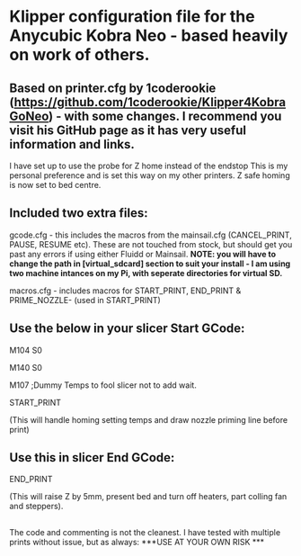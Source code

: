 # Klipper configuration file for the Anycubic Kobra Neo - based heavily on work of others.

## Based on printer.cfg by 1coderookie (https://github.com/1coderookie/Klipper4KobraGoNeo) - with some changes. I recommend you visit his GitHub page as it has very useful information and links.

I have set up to use the probe for Z home instead of the endstop This is my personal preference and is set this way on my other printers. Z safe homing is now set to bed centre.

## Included two extra files:

gcode.cfg - this includes the macros from the mainsail.cfg (CANCEL_PRINT, PAUSE, RESUME etc). These are not touched from stock, but should get you past any errors if using either Fluidd or Mainsail. 
**NOTE: you will have to change the path in [virtual_sdcard] section to suit your install - I am using two machine intances on my Pi, with seperate directories for virtual SD.**

macros.cfg - includes macros for START_PRINT, END_PRINT & PRIME_NOZZLE- (used in START_PRINT)

## Use the below in your slicer Start GCode:

M104 S0

M140 S0

M107 ;Dummy Temps to fool slicer not to add wait.

START_PRINT

(This will handle homing setting temps and draw nozzle priming line before print)

## Use this in slicer End GCode:

END_PRINT

(This will raise Z by 5mm, present bed and turn off heaters, part colling fan and steppers).
##
The code and commenting is not the cleanest. I have tested with multiple prints without issue, but as always: 
***USE AT YOUR OWN RISK ***
